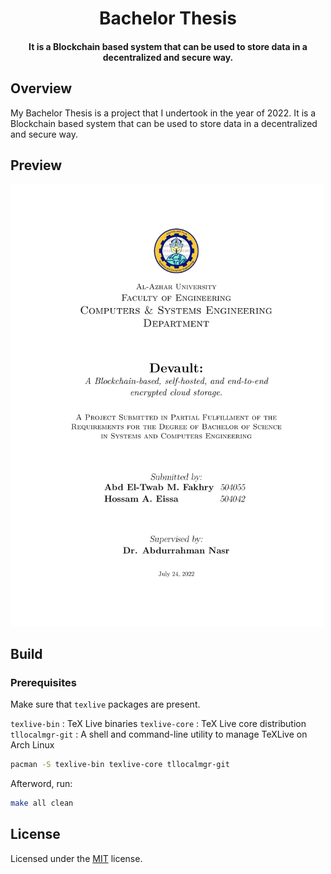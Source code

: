 <h1 align="center">Bachelor Thesis</h1>

<h4 align="center">
	It is a Blockchain based system that can be used to store data in a decentralized and secure way.
</h4>

## Overview

My Bachelor Thesis is a project that I undertook in the year of 2022.
It is a Blockchain based system that can be used to store data in a decentralized and secure way.

## Preview

<img src="./preview-01.png" width="500px" alt="cover" />

## Build

### Prerequisites

Make sure that `texlive` packages are present.

`texlive-bin` : TeX Live binaries
`texlive-core` : TeX Live core distribution
`tllocalmgr-git` : A shell and command-line utility to manage TeXLive on Arch Linux

```sh
pacman -S texlive-bin texlive-core tllocalmgr-git
```

Afterword, run:

```sh
make all clean
```

## License

Licensed under the [MIT](LICENSE) license.
